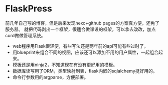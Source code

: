 # FlaskPress
前几年自己写的博客，但是后来发现hexo+github pages的方案真方便，还免了服务器。
就把代码剥出一个框架，很适合做课设的框架，可以拿去改改，加点curd做做管理系统。


- web程序用Flask很轻便，有些写法还是两年前的api可能有些过时了。
- 用blueprint来组合不同的视图，应该还可以添加不用的用户属性，一起组合起来。
- 模板还是用ninja2，不知道现在有没有更好用的模板。
- 数据库读写用了ORM，类型映射到表，flask内嵌的sqlalchemy挺好用的。
- 命令行参数用的argparse，方便部署。
